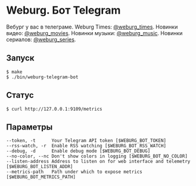 # Weburg. Бот Telegram

Вебург у вас в телеграме. Weburg Times: [@weburg_times](http://telegram.me/weburg_times). Новинки видео: [@weburg_movies](http://telegram.me/weburg_movies). Новинки музыки: [@weburg_music](http://telegram.me/weburg_music). Новинки сериалов: [@weburg_series](http://telegram.me/weburg_series).

## Запуск

```
$ make
$ ./bin/weburg-telegram-bot
```

## Статус

```
$ curl http://127.0.0.1:9109/metrics
```

## Параметры

```
--token, -t      Your Telegram API token [$WEBURG_BOT_TOKEN]
--rss-watch, -r  Enable RSS watching [$WEBURG_BOT_RSS_WATCH]
--debug, -d      Enable debug mode [$WEBURG_BOT_DEBUG]
--no-color, --nc Don't show colors in logging [$WEBURG_BOT_NO_COLOR]
--listen-address Address to listen on for web interface and telemetry [$WEBURG_BOT_LISTEN_ADDR]
--metrics-path   Path under which to expose metrics [$WEBURG_BOT_METRICS_PATH]
```
